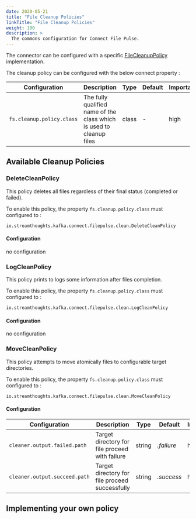 ```yaml
---
date: 2020-05-21
title: "File Cleanup Policies"
linkTitle: "File Cleanup Policies"
weight: 100
description: >
  The commons configuration for Connect File Pulse.
---
```


The connector can be configured with a specific [FileCleanupPolicy](connect-file-pulse-api/src/main/java/io/streamthoughts/kafka/connect/filepulse/clean/FileCleanupPolicy.java) implementation.

The cleanup policy can be configured with the below connect property :

| Configuration |   Description |   Type    |   Default |   Importance  |
| --------------| --------------|-----------| --------- | ------------- |
|`fs.cleanup.policy.class` | The fully qualified name of the class which is used to cleanup files | class | *-* | high |


## Available Cleanup Policies

### DeleteCleanPolicy

This policy deletes all files regardless of their final status (completed or failed).

To enable this policy, the property `fs.cleanup.policy.class` must configured to : 

```
io.streamthoughts.kafka.connect.filepulse.clean.DeleteCleanPolicy
```

#### Configuration
no configuration

### LogCleanPolicy

This policy prints to logs some information after files completion.

To enable this policy, the property `fs.cleanup.policy.class` must configured to : 

```
io.streamthoughts.kafka.connect.filepulse.clean.LogCleanPolicy 
```

#### Configuration
no configuration

### MoveCleanPolicy

This policy attempts to move atomically files to configurable target directories.

To enable this policy, the property `fs.cleanup.policy.class` must configured to : 

```
io.streamthoughts.kafka.connect.filepulse.clean.MoveCleanPolicy
```

#### Configuration

| Configuration |   Description |   Type    |   Default |   Importance  |
| --------------| --------------|-----------| --------- | ------------- |
|`cleaner.output.failed.path` | Target directory for file proceed with failure | string | *.failure* | high |
|`cleaner.output.succeed.path` | Target directory for file proceed successfully | string | *.success* | high |

## Implementing your own policy